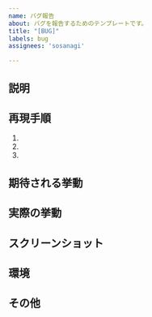 ```yaml
---
name: バグ報告
about: バグを報告するためのテンプレートです。
title: "[BUG]"
labels: bug
assignees: 'sosanagi'

---
```


## 説明
<!-- バグの詳細な説明を記載してください。 -->

## 再現手順
<!-- バグを再現する手順を記載してください。 -->
1. 
2. 
3. 

## 期待される挙動
<!-- 本来期待される正しい挙動を記載してください。 -->

## 実際の挙動
<!-- 実際に発生した挙動を記載してください。 -->

## スクリーンショット
<!-- 可能であれば、問題を示すスクリーンショットを追加してください。 -->

## 環境
<!-- 発生した環境（ブラウザ、OSなど）を記載してください。 -->

## その他
<!-- その他、特記事項があれば記載してください。 -->
